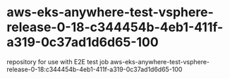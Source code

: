 # aws-eks-anywhere-test-vsphere-release-0-18-c344454b-4eb1-411f-a319-0c37ad1d6d65-100
repository for use with E2E test job aws-eks-anywhere-test-vsphere-release-0-18:c344454b-4eb1-411f-a319-0c37ad1d6d65-100
